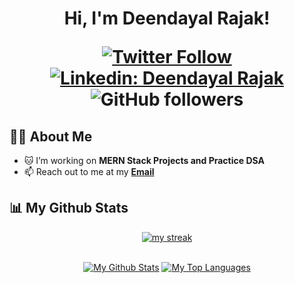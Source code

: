 <h1 align="center">Hi, I'm Deendayal Rajak!

[![Twitter Follow](https://img.shields.io/badge/follow-%40deenu_z-1DA1F2?logo=twitter&style=social)](https://twitter.com/deenu_z)
[![Linkedin: Deendayal Rajak](https://img.shields.io/badge/-Deendayal-blue?style=flat-square&logo=Linkedin&logoColor=white&link=https://www.linkedin.com/in/deendayalrajak)](www.linkedin.com/in/deendayalrajak)
![GitHub followers](https://img.shields.io/github/followers/deenuz?label=Follow&style=social)


## 👩‍💻 About Me

- 🐱 I’m working on **MERN Stack Projects and Practice DSA** 
- 📫 Reach out to me at my **<a href="mailto:deenurajak3@gmail.com">Email</a>** 

 
## 📊 My Github Stats
 
<p align="center">
    <a href="https://github.com/deenuz/github-readme-streak-stats">
        <img title="🔥 Get streak stats for your profile at git.io/streak-stats" alt="my streak" src="https://github-readme-streak-stats.herokuapp.com/?user=deenuz&theme=black-ice&hide_border=true&stroke=0000&background=060A0CD0"/>
    </a>
</p>
 
<div align="center">


  <br/>
    <a href="https://github.com/deenuz/github-readme-stats"><img alt="My Github Stats" src="https://github-readme-stats.vercel.app/api?username=deenuz&show_icons=true&count_private=true&theme=react&hide_border=true&bg_color=0D1117" /></a>
  <a href="https://github.com/deenuz/github-readme-stats"><img alt="My Top Languages" src="https://github-readme-stats.vercel.app/api/top-langs/?username=deenuz&langs_count=8&count_private=true&layout=compact&theme=react&hide_border=true&bg_color=0D1117" /></a>
